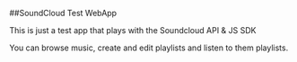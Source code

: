 ##SoundCloud Test WebApp

This is just a test app that plays with the Soundcloud API & JS SDK

You can browse music, create and edit playlists and listen to them playlists.

